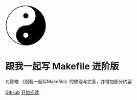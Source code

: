![logo](!assets/logo.png)

# 跟我一起写 Makefile 进阶版

对陈皓 《跟我一起写Makefile》的整理与完善，并增加部分内容

[GitHub](https://github.com/ZCShou/Makefile/)
[开始阅读](README.md)
